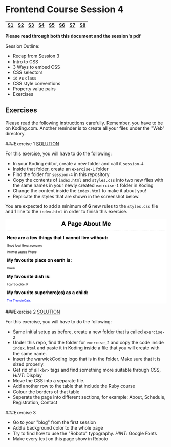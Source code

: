 Frontend Course Session 4
=========================

| [S1 ](../session_1/) | [S2  ](../session_2/README.md) |[S3  ](../session_3/README.md) |[S4  ](../session_4/README.md) |[S5  ](../session_5/README.md) |[S6  ](../session_6/README.md) |[S7  ](../session_7/README.md) |[S8  ](../session_6/README.md)|
|-------------------------------|--------------------------------|-------------------------------|-------------------------------|-------------------------------|-------------------------------|-------------------------------|------------------------------|

**Please read through both this document and the session's pdf**

Session Outline:
- Recap from Session 3
- Intro to CSS
- 3 Ways to embed CSS
- CSS selectors
- `id` vs `class`
- CSS style conventions
- Property value pairs
- Exercises


Exercises
---------
Please read the following instructions carefully. Remember, you have to be on Koding.com.
Another reminder is to create all your files under the "Web" directory.

###Exercise 1
[SOLUTION](http://codepen.io/zlahham/pen/yerEgE)

For this exercise, you will have to do the following:
- In your Koding editor, create a new folder and call it `session-4`
- Inside that folder, create an `exercise-1` folder
- Find the folder for `session-4` in this repository
- Copy the contents of `index.html` and `styles.css` into two new files with the same names in your newly created `exercise-1` folder in Koding
- Change the content inside the `index.html` to make it about you!
- Replicate the styles that are shown in the screenshot below.

You are expected to add a minimum of **6** new rules to the `styles.css` file and 1 line to the `index.html` in order to finish this exercise.


![exercise1 solution](./exercise_1/solution1.png)


###Exercise 2
[SOLUTION](http://codepen.io/zlahham/pen/bEJKWo)

For this exercise, you will have to do the following:

- Same initial setup as before, create a new folder that is called `exercise-2`
- Under this repo, find the folder for `exercise_2` and copy the code inside `index.html` and paste it in Koding inside a file that you will create with the same name.
- Insert the warwickCoding logo that is in the folder. Make sure that it is sized properly.
- Get rid of all `<br>` tags and find something more suitable through CSS, *HINT*: Display
- Move the CSS into a separate file.
- Add another row to the table that include the Ruby course
- Colour the borders of that table
- Seperate the page into different sections, for example: About, Schedule, Registration, Contact

###Exercise 3

- Go to your "blog" from the first session
- Add a background color to the whole page
- Try to find how to use the "Roboto" typography. *HINT*: Google Fonts
- Make every text on this page show in Roboto


